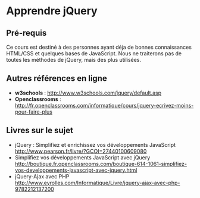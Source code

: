 # Apprendre jQuery

## Pré-requis

Ce cours est destiné à des personnes ayant déja de bonnes connaissances HTML/CSS et quelques bases de JavaScript.
Nous ne traiterons pas de toutes les méthodes de jQuery, mais des plus utilisées.

## Autres références en ligne

* **w3schools** : http://www.w3schools.com/jquery/default.asp
* **Openclassrooms** : http://fr.openclassrooms.com/informatique/cours/jquery-ecrivez-moins-pour-faire-plus

## Livres sur le sujet
* jQuery : Simplifiez et enrichissez vos développements JavaScript<br/>http://www.pearson.fr/livre/?GCOI=27440100609080
* Simplifiez vos développements JavaScript avec jQuery<br/>http://boutique.fr.openclassrooms.com/boutique-614-1061-simplifiez-vos-developpements-javascript-avec-jquery.html
* jQuery-Ajax avec PHP<br/>http://www.eyrolles.com/Informatique/Livre/jquery-ajax-avec-php-9782212137200
